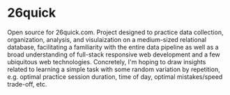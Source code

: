 # 26quick

Open source for 26quick.com. Project designed to practice data collection, organization, analysis, and visulaization on a medium-sized relational database, facilitating a familiarity with the entire data pipeline as well as a broad understanding of full-stack responsive web development and a few ubiquitous web technologies. Concretely, I'm hoping to draw insights related to learning a simple task with some random variation by repetition, e.g. optimal practice session duration, time of day, optimal mistakes/speed trade-off, etc.
